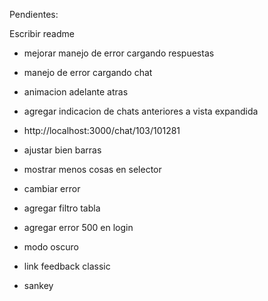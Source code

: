 Pendientes:

Escribir readme

- mejorar manejo de error cargando respuestas
- manejo de error cargando chat
- animacion adelante atras
- agregar indicacion de chats anteriores a vista expandida
- http://localhost:3000/chat/103/101281

- ajustar bien barras
- mostrar menos cosas en selector
- cambiar error
- agregar filtro tabla
- agregar error 500 en login
- modo oscuro
- link feedback classic
- sankey